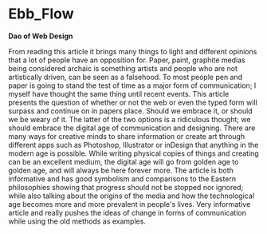 # Ebb_Flow
**Dao of Web Design**



From reading this article it brings many things to light and different opinions that a lot of
people have an opposition for. Paper, paint, graphite medias being considered archaic is
something artists and people who are not artistically driven, can be seen as a falsehood. To most
people pen and paper is going to stand the test of time as a major form of communication; I
myself have thought the same thing until recent events. This article presents the question of
whether or not the web or even the typed form will surpass and continue on in papers place.
Should we embrace it, or should we be weary of it. The latter of the two options is a ridiculous
thought; we should embrace the digital age of communication and designing. There are many
ways for creative minds to share information or create art through different apps such as
Photoshop, Illustrator or inDesign that anything in the modern age is possible. While writing
physical copies of things and creating can be an excellent medium, the digital age will go from 
golden age to golden age, and will always be here forever more. The article is both informative
and has good symbolism and comparisons to the Eastern philosophies showing that progress 
should not be stopped nor ignored; while also talking about the origins of the media and how the
technological age becomes more and more prevalent in people's lives. Very informative article
and really pushes the ideas of change in forms of communication while using the old methods as 
examples.
